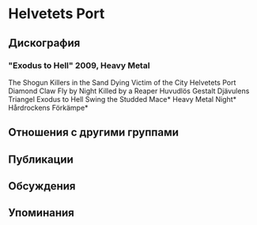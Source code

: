 # Helvetets Port



## Дискография

### "Exodus to Hell" 2009, Heavy Metal

The Shogun
Killers in the Sand
Dying Victim of the City
Helvetets Port
Diamond Claw
Fly by Night
Killed by a Reaper
Huvudl&#246;s Gestalt
Dj&#228;vulens Triangel
Exodus to Hell
Swing the Studded Mace*
Heavy Metal Night*
H&#229;rdrockens F&#246;rk&#228;mpe*


## Отношения с другими группами


## Публикации


## Обсуждения


## Упоминания

